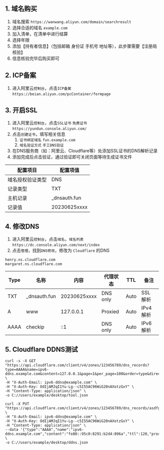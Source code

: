 
## 1. 域名购买
1. 域名搜索 `https://wanwang.aliyun.com/domain/searchresult`
2. 选择合适的域名 `example.com`
3. 加入清单，在清单中进行结算
4. 选择年限
5. 添加【持有者信息】（包括邮箱 身份证 手机号 地址等），此步骤需要【注册局核验】
6. 信息核验完毕后购买即可

## 2. ICP备案
1. 进入阿里云`控制台`，点击`ICP备案` `https://beian.aliyun.com/pcContainer/formpage`

## 3. 开启SSL
1. 进入阿里云`控制台`，点击`SSL证书` `免费证书` `https://yundun.console.aliyun.com/`
2. 点击`创建证书`，填写相关信息
   1. `证书绑定域名` `fun.example.com` 
   2. `域名验证方式` `手工DNS验证`
3. 在DNS服务商（如：阿里云、Cloudflare等）处添加SSL证书的DNS解析记录
4. 添加完成后点击验证，通过验证即可关闭页面等待生成证书文件

| 配置项目         | 配置项值     |
| ---------------- | ------------ |
| 域名授权验证类型 | DNS          |
| 记录类型         | TXT          |
| 主机记录         | _dnsauth.fun |
| 记录值           | 20230625xxxx |

## 4. 修改DNS
1. 进入阿里云`控制台`，点击`域名`，`域名列表` `https://dc.console.aliyun.com/next/index`
2. 点击`管理`，找到`DNS修改`，修改为 `Cloudflare` 的DNS
```shell
henry.ns.cloudflare.com
margaret.ns.cloudflare.com
```

| Type | 名称         | 内容         | 代理状态 | TTL  | 备注 |
| ---- | ------------ | ------------ | -------- | ---- | ---- |
| TXT  | _dnsauth.fun | 20230625xxxx | DNS only | Auto | SSL 解析 |
| A    | www          | 127.0.0.1    | Proxied  | Auto | IPv4解析 |
| AAAA | checkip      | ::1          | DNS only | Auto | IPv6解析 |


## 5. Cloudflare DDNS测试
```shell
curl -s -X GET "https://api.cloudflare.com/client/v4/zones/123456789/dns_records?type=AAAA&name=ipv6-ddns.example.com&content=127.0.0.1&page=1&per_page=100&order=type&direction=desc&match=any" \
-H "X-Auth-Email: ipv6-ddns@example.com" \
-H "X-Auth-Key: OdIjAMJqI1Yu-Lg--c5I55AC96WiG20nAXotzGxY" \
-H "Content-Type: application/json" \
-o C://users/example/desktop/tool.json

curl -X PUT "https://api.cloudflare.com/client/v4/zones/123456789/dns_records/asdfghjkl" \
-H "X-Auth-Email: ipv6-ddns@example.com" \
-H "X-Auth-Key: OdIjAMJqI1Yu-Lg--c5I55AC96WiG20nAXotzGxY" \
-H "Content-Type: application/json" \
--data '{"type":"AAAA","name":"ipv6-ddns.example.com","content":"fe80::95c0:8291:b2d4:896a","ttl":120,"proxied":false}' \
-o C://users/example/desktop/ddns.json
```
